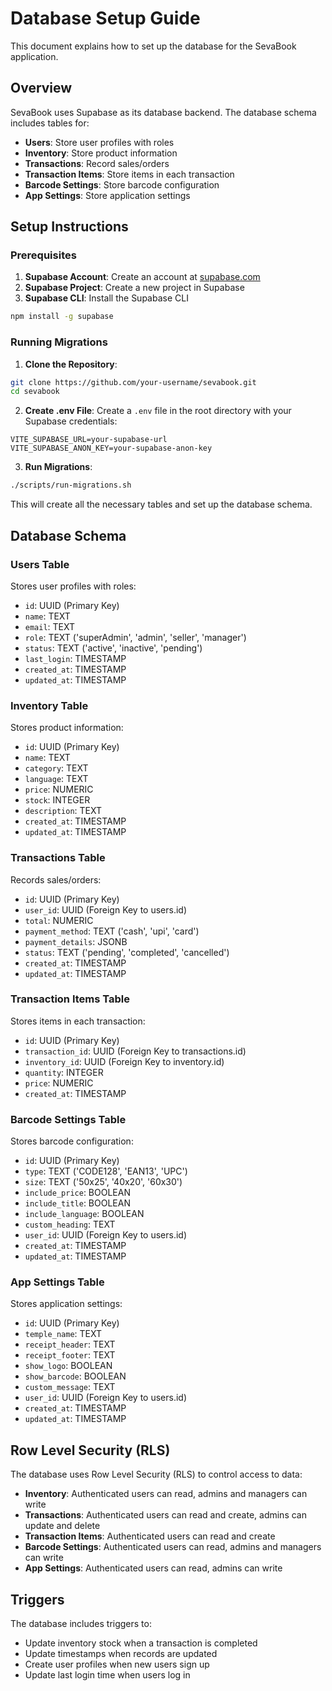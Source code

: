 # Database Setup Guide

This document explains how to set up the database for the SevaBook application.

## Overview

SevaBook uses Supabase as its database backend. The database schema includes tables for:

- **Users**: Store user profiles with roles
- **Inventory**: Store product information
- **Transactions**: Record sales/orders
- **Transaction Items**: Store items in each transaction
- **Barcode Settings**: Store barcode configuration
- **App Settings**: Store application settings

## Setup Instructions

### Prerequisites

1. **Supabase Account**: Create an account at [supabase.com](https://supabase.com)
2. **Supabase Project**: Create a new project in Supabase
3. **Supabase CLI**: Install the Supabase CLI

```bash
npm install -g supabase
```

### Running Migrations

1. **Clone the Repository**:
```bash
git clone https://github.com/your-username/sevabook.git
cd sevabook
```

2. **Create .env File**:
Create a `.env` file in the root directory with your Supabase credentials:
```
VITE_SUPABASE_URL=your-supabase-url
VITE_SUPABASE_ANON_KEY=your-supabase-anon-key
```

3. **Run Migrations**:
```bash
./scripts/run-migrations.sh
```

This will create all the necessary tables and set up the database schema.

## Database Schema

### Users Table

Stores user profiles with roles:

- `id`: UUID (Primary Key)
- `name`: TEXT
- `email`: TEXT
- `role`: TEXT ('superAdmin', 'admin', 'seller', 'manager')
- `status`: TEXT ('active', 'inactive', 'pending')
- `last_login`: TIMESTAMP
- `created_at`: TIMESTAMP
- `updated_at`: TIMESTAMP

### Inventory Table

Stores product information:

- `id`: UUID (Primary Key)
- `name`: TEXT
- `category`: TEXT
- `language`: TEXT
- `price`: NUMERIC
- `stock`: INTEGER
- `description`: TEXT
- `created_at`: TIMESTAMP
- `updated_at`: TIMESTAMP

### Transactions Table

Records sales/orders:

- `id`: UUID (Primary Key)
- `user_id`: UUID (Foreign Key to users.id)
- `total`: NUMERIC
- `payment_method`: TEXT ('cash', 'upi', 'card')
- `payment_details`: JSONB
- `status`: TEXT ('pending', 'completed', 'cancelled')
- `created_at`: TIMESTAMP
- `updated_at`: TIMESTAMP

### Transaction Items Table

Stores items in each transaction:

- `id`: UUID (Primary Key)
- `transaction_id`: UUID (Foreign Key to transactions.id)
- `inventory_id`: UUID (Foreign Key to inventory.id)
- `quantity`: INTEGER
- `price`: NUMERIC
- `created_at`: TIMESTAMP

### Barcode Settings Table

Stores barcode configuration:

- `id`: UUID (Primary Key)
- `type`: TEXT ('CODE128', 'EAN13', 'UPC')
- `size`: TEXT ('50x25', '40x20', '60x30')
- `include_price`: BOOLEAN
- `include_title`: BOOLEAN
- `include_language`: BOOLEAN
- `custom_heading`: TEXT
- `user_id`: UUID (Foreign Key to users.id)
- `created_at`: TIMESTAMP
- `updated_at`: TIMESTAMP

### App Settings Table

Stores application settings:

- `id`: UUID (Primary Key)
- `temple_name`: TEXT
- `receipt_header`: TEXT
- `receipt_footer`: TEXT
- `show_logo`: BOOLEAN
- `show_barcode`: BOOLEAN
- `custom_message`: TEXT
- `user_id`: UUID (Foreign Key to users.id)
- `created_at`: TIMESTAMP
- `updated_at`: TIMESTAMP

## Row Level Security (RLS)

The database uses Row Level Security (RLS) to control access to data:

- **Inventory**: Authenticated users can read, admins and managers can write
- **Transactions**: Authenticated users can read and create, admins can update and delete
- **Transaction Items**: Authenticated users can read and create
- **Barcode Settings**: Authenticated users can read, admins and managers can write
- **App Settings**: Authenticated users can read, admins can write

## Triggers

The database includes triggers to:

- Update inventory stock when a transaction is completed
- Update timestamps when records are updated
- Create user profiles when new users sign up
- Update last login time when users log in
